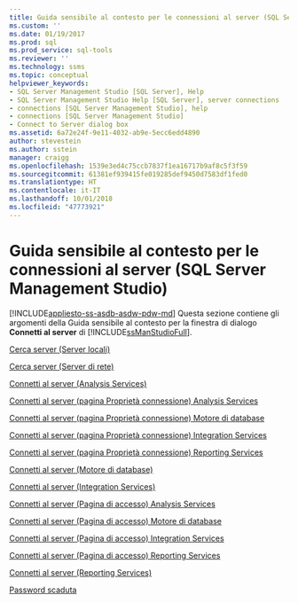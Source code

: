 ```yaml
---
title: Guida sensibile al contesto per le connessioni al server (SQL Server Management Studio) | Microsoft Docs
ms.custom: ''
ms.date: 01/19/2017
ms.prod: sql
ms.prod_service: sql-tools
ms.reviewer: ''
ms.technology: ssms
ms.topic: conceptual
helpviewer_keywords:
- SQL Server Management Studio [SQL Server], Help
- SQL Server Management Studio Help [SQL Server], server connections
- connections [SQL Server Management Studio], help
- connections [SQL Server Management Studio]
- Connect to Server dialog box
ms.assetid: 6a72e24f-9e11-4032-ab9e-5ecc6edd4890
author: stevestein
ms.author: sstein
manager: craigg
ms.openlocfilehash: 1539e3ed4c75ccb7837f1ea16717b9af8c5f3f59
ms.sourcegitcommit: 61381ef939415fe019285def9450d7583df1fed0
ms.translationtype: HT
ms.contentlocale: it-IT
ms.lasthandoff: 10/01/2018
ms.locfileid: "47773921"
---
```

# <a name="f1-help-for-server-connections-sql-server-management-studio"></a>Guida sensibile al contesto per le connessioni al server (SQL Server Management Studio)
[!INCLUDE[appliesto-ss-asdb-asdw-pdw-md](../../includes/appliesto-ss-asdb-asdw-pdw-md.md)]
Questa sezione contiene gli argomenti della Guida sensibile al contesto per la finestra di dialogo **Connetti al server** di [!INCLUDE[ssManStudioFull](../../includes/ssmanstudiofull-md.md)].  
  
[Cerca server &#40;Server locali&#41;](../../ssms/f1-help/browse-for-servers-local-servers.md)  
  
[Cerca server &#40;Server di rete&#41;](../../ssms/f1-help/browse-for-servers-network-servers.md)  
  
[Connetti al server &#40;Analysis Services&#41;](../../ssms/f1-help/connect-to-server-analysis-services.md)  
  
[Connetti al server &#40;pagina Proprietà connessione&#41; Analysis Services](../../ssms/f1-help/connect-to-server-connection-properties-page-analysis-services.md)  
  
[Connetti al server &#40;pagina Proprietà connessione&#41; Motore di database](../../ssms/f1-help/connect-to-server-connection-properties-page-database-engine.md)  
  
[Connetti al server &#40;pagina Proprietà connessione&#41; Integration Services](../../ssms/f1-help/connect-to-server-connection-properties-page-integration-services.md)  
  
[Connetti al server &#40;pagina Proprietà connessione&#41; Reporting Services](../../ssms/f1-help/connect-to-server-connection-properties-page-reporting-services.md)  
  
[Connetti al server &#40;Motore di database&#41;](../../ssms/f1-help/connect-to-server-database-engine.md)  
  
[Connetti al server &#40;Integration Services&#41;](../../ssms/f1-help/connect-to-server-integration-services.md)  
  
[Connetti al server &#40;Pagina di accesso&#41; Analysis Services](../../ssms/f1-help/connect-to-server-login-page-analysis-services.md)  
  
[Connetti al server &#40;Pagina di accesso&#41; Motore di database](../../ssms/f1-help/connect-to-server-login-page-database-engine.md)  
  
[Connetti al server &#40;Pagina di accesso&#41; Integration Services](../../ssms/f1-help/connect-to-server-login-page-integration-services.md)  
  
[Connetti al server &#40;Pagina di accesso&#41; Reporting Services](../../ssms/f1-help/connect-to-server-login-page-reporting-services.md)  
  
[Connetti al server &#40;Reporting Services&#41;](../../ssms/f1-help/connect-to-server-reporting-services.md)  
  
[Password scaduta](../../ssms/f1-help/password-expired.md)  
  
